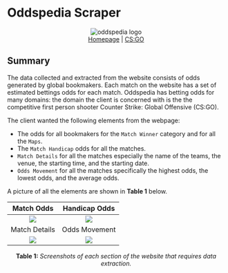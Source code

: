 # Oddspedia Scraper
<div align="center">
    <img src="https://github.com/miahj1/oddspedia-scraper/assets/84815985/9dff84fb-c35b-4eaf-b753-bc9d5f6a6611" alt="oddspedia logo">
    <div align="center"><a href="https://oddspedia.com/">Homepage</a> | <a href="https://oddspedia.com/counter-strike-global-offensive/odds">CS:GO</a></div>
</div>


## Summary
The data collected and extracted from the website consists of odds generated by global bookmakers. Each match on the website has a set of estimated bettings odds for each match. 
Oddspedia has betting odds for many domains: the domain the client is concerned with is the the competitive first person shooter Counter Strike: Global Offensive (CS:GO). 

The client wanted the following elements from the webpage: <br>

- The odds for all bookmakers for the `Match Winner` category and for all the `Maps`.
- The `Match Handicap` odds for all the matches.
- `Match Details` for all the matches especially the name of the teams, the venue, the starting time, and the starting date.
- `Odds Movement` for all the matches specifically the highest odds, the lowest odds, and the average odds.

A picture of all the elements are shown in <b>Table 1</b> below.

| Match Odds             |  Handicap Odds |
:-------------------------:|:-------------------------:
![](https://github.com/miahj1/oddspedia-scraper/assets/84815985/9a9b4bc8-2556-4a28-852a-914a56481143)  |  ![](https://github.com/miahj1/oddspedia-scraper/assets/84815985/215af60f-a2c1-431a-96a2-dcb4279ad94f)
| Match Details             |  Odds Movement |
![](https://github.com/miahj1/oddspedia-scraper/assets/84815985/363149a8-4e36-44d1-aceb-e261456469d8)  |  ![](https://github.com/miahj1/oddspedia-scraper/assets/84815985/2650b452-55a8-4e27-a337-3157eaf48834)
<p align="center"><strong>Table 1:</strong> <i>Screenshots of each section of the website that requires data extraction.</i></p>
